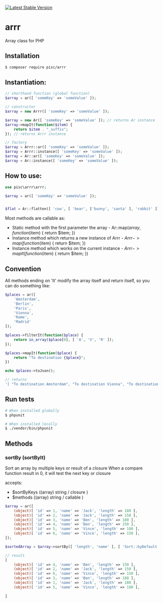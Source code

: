 [![Latest Stable Version](https://img.shields.io/packagist/v/pisc/arrr.svg?style=flat-square)](https://packagist.org/packages/pisc/arrr)

# arrr
Array class for PHP

## Installation

```sh
$ composer require pisc/arrr
```

## Instantiation:

```php
// shorthand function (global function)
$array = ar([ 'someKey' => 'someValue' ]);

// constructor
$array = new Arrr([ 'someKey' => 'someValue' ]);

$array = new Ar([ 'someKey' => 'someValue' ]); // returns Ar instance
$array->mapIt(function($item) {
	return $item . "_suffix";
}); // returns Arrr instance

// factory
$array = Arrr::ar([ 'someKey' => 'someValue' ]);
$array = Arrr::instance([ 'someKey' => 'someValue' ]);
$array = Ar::ar([ 'someKey' => 'someValue' ]);
$array = Ar::instance([ 'someKey' => 'someValue' ]);

```

## How to use:

```php
use pisc\arrr\arrr;

$array = ar([ 'someKey' => 'someValue' ]);

```

```php

$flat = Ar::flatten([ 'cow', [ 'bear', ['bunny', 'santa' ], 'rabbit' ]]);

```

Most methods are callable as:
- Static method with the first parameter the array     - Ar::map($array, function($item) { return $item; })
- Instance method which returns a new instance of Arrr - $Arrr->map(function($item) { return $item; })
- Instance method which works on the current instance  - $Arrr->mapIt(function($item) { return $item; })

## Convention

All methods ending on 'It' modify the array itself and return itself, so you can do something like:

```php
$places = ar([
	'Amsterdam',
	'Berlin',
	'Paris',
	'Vienna',
	'Rome',
	'Madrid'
]);

$places->filterIt(function($place) {
	return in_array($place[0], [ 'A', 'V', 'R' ]);
});

$places->mapIt(function($place) {
	return "To destination {$place}";
})

echo $places->toJson();

// returns
'[ "To destination Amsterdam", "To destination Vienna", "To destination Rome" ]'
```
## Run tests

```sh
# When installed globally
$ phpunit 

# When installed locally
$ ./vendor/bin/phpunit
```

## Methods

### sortBy (sortByIt)
Sort an array by multiple keys or result of a closure
When a compare function result in 0, it will test the next key or closure

accepts: 
- $sortByKeys ((array) string / closure ) 
- $methods    ((array) string / callable )

```php
$array = ar([
	(object)[ 'id' => 1, 'name' => 'Jack', 'length' => 180 ],
	(object)[ 'id' => 2, 'name' => 'Jack', 'length' => 150 ],
	(object)[ 'id' => 3, 'name' => 'Ben', 'length' => 180 ],
	(object)[ 'id' => 4, 'name' => 'Ben', 'length' => 150 ],
	(object)[ 'id' => 5, 'name' => 'Vince', 'length' => 180 ],
	(object)[ 'id' => 6, 'name' => 'Vince', 'length' => 150 ],
]);

$sortedArray = $array->sortBy([ 'length', 'name' ], [ 'Sort::byDefault', 'strcmp' ]);

// result
[
	(object)[ 'id' => 4, 'name' => 'Ben', 'length' => 150 ],
	(object)[ 'id' => 2, 'name' => 'Jack', 'length' => 150 ],
	(object)[ 'id' => 6, 'name' => 'Vince', 'length' => 150 ],
	(object)[ 'id' => 3, 'name' => 'Ben', 'length' => 180 ],
	(object)[ 'id' => 1, 'name' => 'Jack', 'length' => 180 ],
	(object)[ 'id' => 5, 'name' => 'Vince', 'length' => 180 ],
	
]


```

